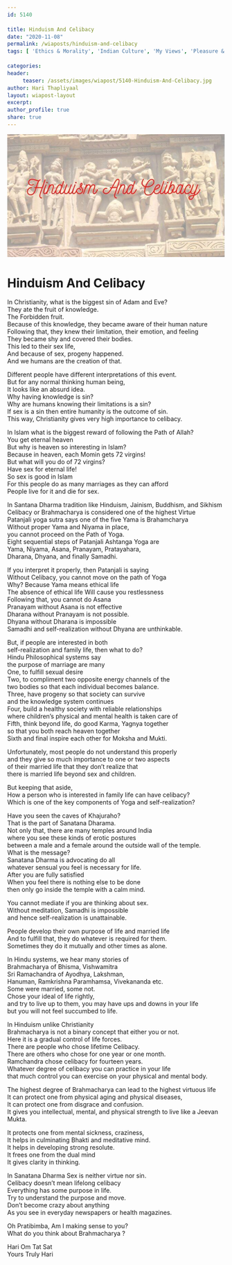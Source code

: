 ```yaml
--- 
id: 5140

title: Hinduism And Celibacy
date: "2020-11-08"
permalink: /wiaposts/hinduism-and-celibacy
tags: [ 'Ethics & Morality', 'Indian Culture', 'My Views', 'Pleasure & Joy']    

categories: 
header:
     teaser: /assets/images/wiapost/5140-Hinduism-And-Celibacy.jpg
author: Hari Thapliyaal 
layout: wiapost-layout
excerpt:  
author_profile: true 
share: true 
---
```


![Hinduism And Celibacy](/assets/images/wiapost/5140-Hinduism-And-Celibacy.jpg)     
   
# Hinduism And Celibacy    
        
In Christianity, what is the biggest sin of Adam and Eve?     
They ate the fruit of knowledge.     
The Forbidden fruit.     
Because of this knowledge, they became aware of their human nature     
Following that, they knew their limitation, their emotion, and feeling     
They became shy and covered their bodies.     
This led to their sex life,     
And because of sex, progeny happened.     
And we humans are the creation of that.    
    
Different people have different interpretations of this event.     
But for any normal thinking human being,     
It looks like an absurd idea.     
Why having knowledge is sin?     
Why are humans knowing their limitations is a sin?     
If sex is a sin then entire humanity is the outcome of sin.     
This way, Christianity gives very high importance to celibacy.    
    
In Islam what is the biggest reward of following the Path of Allah?     
You get eternal heaven     
But why is heaven so interesting in Islam?     
Because in heaven, each Momin gets 72 virgins!     
But what will you do of 72 virgins?     
Have sex for eternal life!     
So sex is good in Islam     
For this people do as many marriages as they can afford     
People live for it and die for sex.    
    
In Santana Dharma tradition like Hinduism, Jainism, Buddhism, and Sikhism     
Celibacy or Brahmacharya is considered one of the highest Virtue     
Patanjali yoga sutra says one of the five Yama is Brahamcharya     
Without proper Yama and Niyama in place,     
you cannot proceed on the Path of Yoga.     
Eight sequential steps of Patanjali Ashtanga Yoga are     
Yama, Niyama, Asana, Pranayam, Pratayahara,     
Dharana, Dhyana, and finally Samadhi.    
    
If you interpret it properly, then Patanjali is saying     
Without Celibacy, you cannot move on the path of Yoga     
Why? Because Yama means ethical life     
The absence of ethical life Will cause you restlessness     
Following that, you cannot do Asana     
Pranayam without Asana is not effective     
Dharana without Pranayam is not possible.     
Dhyana without Dharana is impossible     
Samadhi and self-realization without Dhyana are unthinkable.    
    
But, if people are interested in both     
self-realization and family life, then what to do?     
Hindu Philosophical systems say     
the purpose of marriage are many     
One, to fulfill sexual desire     
Two, to compliment two opposite energy channels of the     
two bodies so that each individual becomes balance.     
Three, have progeny so that society can survive     
and the knowledge system continues     
Four, build a healthy society with reliable relationships     
where children’s physical and mental health is taken care of     
Fifth, think beyond life, do good Karma, Yagnya together     
so that you both reach heaven together     
Sixth and final inspire each other for Moksha and Mukti.    
    
Unfortunately, most people do not understand this properly     
and they give so much importance to one or two aspects     
of their married life that they don’t realize that     
there is married life beyond sex and children.    
    
But keeping that aside,     
How a person who is interested in family life can have celibacy?     
Which is one of the key components of Yoga and self-realization?    
    
Have you seen the caves of Khajuraho?     
That is the part of Sanatana Dharama.     
Not only that, there are many temples around India     
where you see these kinds of erotic postures     
between a male and a female around the outside wall of the temple.     
What is the message?     
Sanatana Dharma is advocating do all     
whatever sensual you feel is necessary for life.     
After you are fully satisfied     
When you feel there is nothing else to be done     
then only go inside the temple with a calm mind.    
    
You cannot mediate if you are thinking about sex.     
Without meditation, Samadhi is impossible     
and hence self-realization is unattainable.    
    
People develop their own purpose of life and married life     
And to fulfill that, they do whatever is required for them.     
Sometimes they do it mutually and other times as alone.    
    
In Hindu systems, we hear many stories of     
Brahmacharya of Bhisma, Vishwamitra     
Sri Ramachandra of Ayodhya, Lakshman,     
Hanuman, Ramkrishna Paramhamsa, Vivekananda etc.     
Some were married, some not.     
Chose your ideal of life rightly,     
and try to live up to them, you may have ups and downs in your life     
but you will not feel succumbed to life.    
    
In Hinduism unlike Christianity     
Brahmacharya is not a binary concept that either you or not.     
Here it is a gradual control of life forces.     
There are people who chose lifetime Celibacy.     
There are others who chose for one year or one month.     
Ramchandra chose celibacy for fourteen years.     
Whatever degree of celibacy you can practice in your life     
that much control you can exercise on your physical and mental body.    
    
The highest degree of Brahmacharya can lead to the highest virtuous life     
It can protect one from physical aging and physical diseases,     
It can protect one from disgrace and confusion.     
It gives you intellectual, mental, and physical strength to live like a Jeevan Mukta.    
    
It protects one from mental sickness, craziness,     
It helps in culminating Bhakti and meditative mind.     
It helps in developing strong resolute.     
It frees one from the dual mind     
It gives clarity in thinking.    
    
In Sanatana Dharma Sex is neither virtue nor sin.     
Celibacy doesn’t mean lifelong celibacy     
Everything has some purpose in life.     
Try to understand the purpose and move.     
Don’t become crazy about anything     
As you see in everyday newspapers or health magazines.    
    
Oh Pratibimba, Am I making sense to you?     
What do you think about Brahmacharya ?    
    
Hari Om Tat Sat     
Yours Truly Hari    
